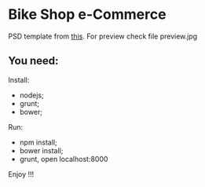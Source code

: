 # Bike Shop e-Commerce

PSD template from [this](http://designscrazed.org/free-photoshop-psd-website-templates/).
For preview check file preview.jpg

## You need:
Install:
  - nodejs;
  - grunt;
  - bower;

Run:
  - npm install;
  - bower install;
  - grunt, open localhost:8000

Enjoy !!!